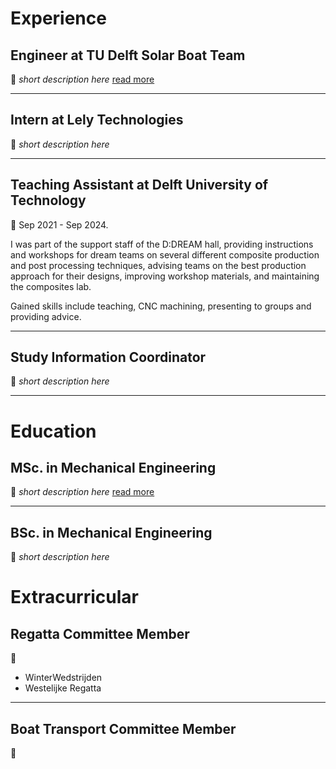 # Experience

## Engineer at TU Delft Solar Boat Team
📅
_short description here_
[read more](pages/solarboat.md)

---

## Intern at Lely Technologies
📅
_short description here_

---

## Teaching Assistant at Delft University of Technology
📅 Sep 2021 - Sep 2024.

I was part of the support staff of the D:DREAM hall, providing instructions and workshops for dream teams on several different composite production and post processing techniques, advising teams on the best production approach for their designs, improving workshop materials, and maintaining the composites lab.

Gained skills include teaching, CNC machining, presenting to groups and providing advice.

---

## Study Information Coordinator
📅
_short description here_

---

# Education

## MSc. in Mechanical Engineering
📅
_short description here_
[read more](pages/master.md)

---

## BSc. in Mechanical Engineering
📅
_short description here_

# Extracurricular

## Regatta Committee Member
📅
- WinterWedstrijden
- Westelijke Regatta

---

## Boat Transport Committee Member
📅